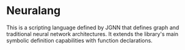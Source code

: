 # Neuralang

This is a scripting language defined by JGNN that defines graph and traditional
neural network architectures. It extends the library's main symbolic definition
capabilities with function declarations.